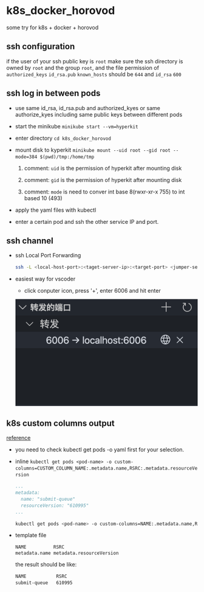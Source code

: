 # k8s_docker_horovod

some try for k8s + docker + horovod

## ssh configuration

if the user of your ssh public key is `root` make sure the ssh directory is owned by `root` and the group `root`, and the file permission of `authorized_keys` `id_rsa.pub` `known_hosts` should be `644` and `id_rsa` `600`

## ssh log in between pods

- use same id_rsa, id_rsa.pub and authorized_kyes or same authorize_kyes including same public keys between different pods

- start the minikube `minikube start --vm=hyperkit`

- enter directory `cd k8s_docker_horovod`

- mount disk to kyperkit `minikube mount --uid root --gid root --mode=384 $(pwd)/tmp:/home/tmp`

  1. comment: `uid` is the permission of hyperkit after mounting disk

  2. comment: `gid` is the permission of hyperkit after mounting disk

  3. comment: `mode` is need to conver int base 8(rwxr-xr-x 755) to int based 10 (493)

- apply the yaml files with kubectl

- enter a certain pod and ssh the other service IP and port.

## ssh channel

- ssh Local Port Forwarding

  ```bash
  ssh -L <local-host-port>:<taget-server-ip>:<target-port> <jumper-sever-ip-or-dns> -l <user-name>
  ```

- easiest way for vscoder

  - click conputer icon, press '+', enter 6006 and hit enter

  ![image-forwarding](image/image-ssh-forwarding.png)

## k8s custom columns output

[reference](https://kubernetes.io/docs/reference/kubectl/overview/#custom-columns)

- you need to check kubectl get pods <pod-name> -o yaml first for your selection.

- inline `kubectl get pods <pod-name> -o custom-columns=CUSTOM_COLUMN_NAME:.metadata.name,RSRC:.metadata.resourceVersion`

  ```yaml
  ...
  metadata:
    name: "submit-queue"
    resourceVersion: "610995"
  ...
  ```

  ```bash
  kubectl get pods <pod-name> -o custom-columns=NAME:.metadata.name,RSRC:.metadata.resourceVersion
  ```

- template file

  ```text
  NAME          RSRC
  metadata.name metadata.resourceVersion
  ```

  the result should be like:

  ```bash
  NAME           RSRC
  submit-queue   610995
  ```
